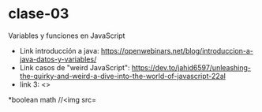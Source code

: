 # clase-03


Variables y funciones en JavaScript
* Link introducción a java: <https://openwebinars.net/blog/introduccion-a-java-datos-y-variables/>
* Link casos de "weird JavaScript": <https://dev.to/jahid6597/unleashing-the-quirky-and-weird-a-dive-into-the-world-of-javascript-22al>
* link 3: <>

*boolean math //<img src= 
  
